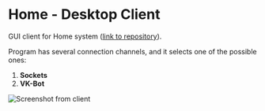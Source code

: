 Home - Desktop Client
=====================
GUI client for Home system ([link to repository](https://github.com/viklover/home-python3)).

Program has several connection channels, and it selects one of the possible ones:
1. **Sockets**
2. **VK-Bot**

![Screenshot from client](https://i.ibb.co/B24Lzgr/image-2022-09-26-00-38-46.png)
